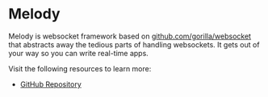 # Melody

Melody is websocket framework based on [github.com/gorilla/websocket](https://github.com/gorilla/websocket) that abstracts away the tedious parts of handling websockets. It gets out of your way so you can write real-time apps.

Visit the following resources to learn more:

- [GitHub Repository](https://github.com/olahol/melody)
